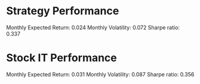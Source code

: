 # Strategy Performance
Monthly Expected Return: 0.024
Monthly Volatility: 0.072
Sharpe ratio: 0.337
# Stock IT Performance
Monthly Expected Return: 0.031
Monthly Volatility: 0.087
Sharpe ratio: 0.356

